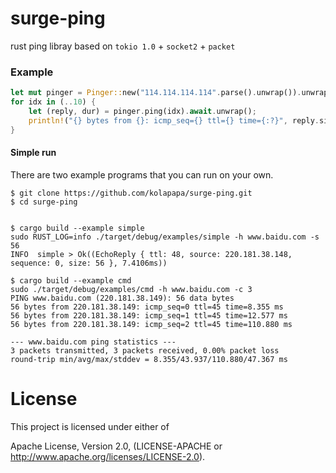# surge-ping
rust ping libray based on `tokio 1.0` + `socket2` + `packet`

### Example
```rust
let mut pinger = Pinger::new("114.114.114.114".parse().unwrap()).unwrap();
for idx in (..10) {
    let (reply, dur) = pinger.ping(idx).await.unwrap();
    println!("{} bytes from {}: icmp_seq={} ttl={} time={:?}", reply.size, reply.source, reply.sequence, dur);
}
```

#### Simple run
There are two example programs that you can run on your own.
```shell
$ git clone https://github.com/kolapapa/surge-ping.git
$ cd surge-ping


$ cargo build --example simple
sudo RUST_LOG=info ./target/debug/examples/simple -h www.baidu.com -s 56
INFO  simple > Ok((EchoReply { ttl: 48, source: 220.181.38.148, sequence: 0, size: 56 }, 7.4106ms))

$ cargo build --example cmd
sudo ./target/debug/examples/cmd -h www.baidu.com -c 3
PING www.baidu.com (220.181.38.149): 56 data bytes
56 bytes from 220.181.38.149: icmp_seq=0 ttl=45 time=8.355 ms
56 bytes from 220.181.38.149: icmp_seq=1 ttl=45 time=12.577 ms
56 bytes from 220.181.38.149: icmp_seq=2 ttl=45 time=110.880 ms

--- www.baidu.com ping statistics ---
3 packets transmitted, 3 packets received, 0.00% packet loss
round-trip min/avg/max/stddev = 8.355/43.937/110.880/47.367 ms
```

# License
This project is licensed under either of

Apache License, Version 2.0, (LICENSE-APACHE or http://www.apache.org/licenses/LICENSE-2.0).
